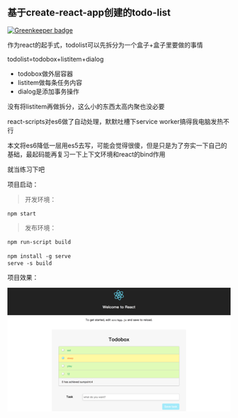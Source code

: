 ## 基于create-react-app创建的todo-list

[![Greenkeeper badge](https://badges.greenkeeper.io/Kelier/react-todo-list.svg)](https://greenkeeper.io/)

作为react的起手式，todolist可以先拆分为一个盒子+盒子里要做的事情

todolist=todobox+listitem+dialog

- todobox做外层容器
- listitem做每条任务内容
- dialog是添加事务操作

没有将listitem再做拆分，这么小的东西太高内聚也没必要

react-scripts对es6做了自动处理，默默吐槽下service worker搞得我电脑发热不行

本文将es6降低一层用es5去写，可能会觉得很傻，但是只是为了夯实一下自己的基础，最起码能再复习一下上下文环境和react的bind作用

就当练习下吧

项目启动：

>开发环境：
```
npm start
```

>发布环境：
```
npm run-script build

npm install -g serve
serve -s build

```

项目效果：

![demo](public/build.png)
